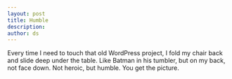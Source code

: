 ```yaml
---
layout: post
title: Humble
description:
author: ds
---
```


Every time I need to touch that old WordPress project, I fold my chair back and slide deep under the table. Like Batman in his tumbler, but on my back, not face down. Not heroic, but humble. You get the picture.
